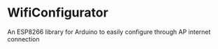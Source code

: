 # WifiConfigurator
An ESP8266 library for Arduino to easily configure through AP internet connection 
